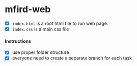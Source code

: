 # mfird-web

 - [x] `index.html` is a root html file to run web page.
 - [x] `index.css` is a main css file
 
 #### Instructions
 
  - [x] use proper folder structure
  - [x] everyone need to create a separate branch for each task
